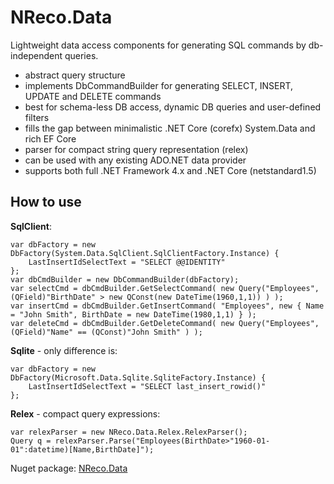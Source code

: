 # NReco.Data
Lightweight data access components for generating SQL commands by db-independent queries.

* abstract query structure
* implements DbCommandBuilder for generating SELECT, INSERT, UPDATE and DELETE commands 
* best for schema-less DB access, dynamic DB queries and user-defined filters 
* fills the gap between minimalistic .NET Core (corefx) System.Data and rich EF Core 
* parser for compact string query representation (relex)
* can be used with any existing ADO.NET data provider
* supports both full .NET Framework 4.x and .NET Core (netstandard1.5)

## How to use 	
**SqlClient**:
```
var dbFactory = new DbFactory(System.Data.SqlClient.SqlClientFactory.Instance) {
	LastInsertIdSelectText = "SELECT @@IDENTITY"
};
var dbCmdBuilder = new DbCommandBuilder(dbFactory);
var selectCmd = dbCmdBuilder.GetSelectCommand( new Query("Employees", (QField)"BirthDate" > new QConst(new DateTime(1960,1,1)) ) );
var insertCmd = dbCmdBuilder.GetInsertCommand( "Employees", new { Name = "John Smith", BirthDate = new DateTime(1980,1,1) } );
var deleteCmd = dbCmdBuilder.GetDeleteCommand( new Query("Employees", (QField)"Name" == (QConst)"John Smith" ) );
```
**Sqlite** - only difference is:
```
var dbFactory = new DbFactory(Microsoft.Data.Sqlite.SqliteFactory.Instance) {
	LastInsertIdSelectText = "SELECT last_insert_rowid()"
};
```
**Relex** - compact query expressions:
```
var relexParser = new NReco.Data.Relex.RelexParser();
Query q = relexParser.Parse("Employees(BirthDate>"1960-01-01":datetime)[Name,BirthDate]");
```
Nuget package: [NReco.Data](https://www.nuget.org/packages/NReco.Data/)